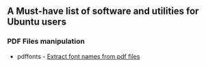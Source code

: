 ## A Must-have list of software and utilities for Ubuntu users



### PDF Files manipulation 
* pdffonts - [Extract font names  from pdf files](http://ask.xmodulo.com/check-which-fonts-are-used-pdf-document.html)
